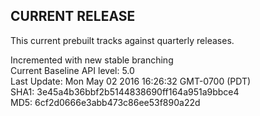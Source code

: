 ## CURRENT RELEASE
This current prebuilt tracks against quarterly releases.

Incremented with new stable branching <br />
Current Baseline API level: 5.0 <br />
Last Update: Mon May 02 2016 16:26:32 GMT-0700 (PDT) <br />
SHA1: 3e45a4b36bbf2b5144838690ff164a951a9bbce4 <br />
MD5: 6cf2d0666e3abb473c86ee53f890a22d <br />
